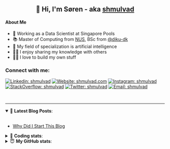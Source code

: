 <h2 align="center">
	👋 Hi, I'm Søren - aka <a href="https://shmulvad.com">shmulvad</a>
</h2>

#### About Me
- 🤖 Working as a Data Scientist at Singapore Pools
- 📚 Master of Computing from [NUS], BSc from [@diku-dk]
- 🧠 My field of specialization is artificial intelligence
- 👨‍🏫 I enjoy sharing my knowledge with others
- 👨‍💻 I love to build my own stuff

### Connect with me:

[![Linkedin: shmulvad](https://img.shields.io/badge/shmulvad-blue?style=flat&logo=Linkedin&logoColor=white)][linkedin]
[![Website: shmulvad.com](https://img.shields.io/badge/shmulvad.com-47CCCC?&style=flat&logo=Google-Chrome&logoColor=white)][website]
[![Instagram: shmulvad](https://img.shields.io/badge/-@shmulvad-purple?style=flat&logo=Instagram&logoColor=white)][instagram]
[![StackOverflow: shmulvad](https://img.shields.io/badge/shmulvad-FE7A16?style=flat&logo=stack-overflow&logoColor=white)][stackOverflow]
[![Twitter: shmulvad](https://img.shields.io/badge/@shmulvad-1ca0f1?style=flat&logo=twitter&logoColor=white)][twitter]
[![Email: shmulvad](https://img.shields.io/badge/shmulvad-D14836?style=flat&logo=gmail&logoColor=white)][mail]

<br />

---

<details open>
 <summary>📕 <b>Latest Blog Posts</b>: </summary>

<br>

<!-- BLOG-POST-LIST:START -->
- [Why Did I Start This Blog](https://shmulvad.com/blog/why-did-start-this-blog)
<!-- BLOG-POST-LIST:END -->

</details>

<!-- --- -->

<details>
 <summary>🤖 <b>Coding stats</b>: </summary>

<br>

NOTE: Doesn't track coding at work or work done in environments such as Jupyter Notebooks.

<!--START_SECTION:waka-->
![Code Time](http://img.shields.io/badge/Code%20Time-2%2C210%20hrs%2035%20mins-blue)

**I'm a Night 🦉** 

```text
🌞 Morning                430 commits         ██░░░░░░░░░░░░░░░░░░░░░░░   09.18 % 
🌆 Daytime                1215 commits        ██████░░░░░░░░░░░░░░░░░░░   25.95 % 
🌃 Evening                1918 commits        ██████████░░░░░░░░░░░░░░░   40.97 % 
🌙 Night                  1119 commits        ██████░░░░░░░░░░░░░░░░░░░   23.90 % 
```


📊 **This Week I Spent My Time On** 

```text
💬 Programming Languages: 
Python                   6 hrs 1 min         ████████████████░░░░░░░░░   62.98 % 
Other                    1 hr 24 mins        ████░░░░░░░░░░░░░░░░░░░░░   14.76 % 
HTML                     1 hr 3 mins         ███░░░░░░░░░░░░░░░░░░░░░░   11.09 % 
CSS                      29 mins             █░░░░░░░░░░░░░░░░░░░░░░░░   05.08 % 
Gettext Catalog          19 mins             █░░░░░░░░░░░░░░░░░░░░░░░░   03.42 % 

🔥 Editors: 
VS Code                  8 hrs 9 mins        █████████████████████░░░░   85.23 % 
Zsh                      1 hr 22 mins        ████░░░░░░░░░░░░░░░░░░░░░   14.35 % 
Sublime Text             2 mins              ░░░░░░░░░░░░░░░░░░░░░░░░░   00.43 % 

🐱‍💻 Projects: 
datapakke-interface      3 hrs 3 mins        ████████░░░░░░░░░░░░░░░░░   32.04 % 
hit-locator              2 hrs 37 mins       ███████░░░░░░░░░░░░░░░░░░   27.44 % 
company-scrapers         1 hr 41 mins        ████░░░░░░░░░░░░░░░░░░░░░   17.64 % 
overvaagning-admin       1 hr 23 mins        ████░░░░░░░░░░░░░░░░░░░░░   14.51 % 
whisp                    20 mins             █░░░░░░░░░░░░░░░░░░░░░░░░   03.52 % 
```


 Last Updated on 05/11/2023 18:40:05 UTC
<!--END_SECTION:waka-->

</details>

<!-- --- -->

<details>
 <summary>😇 <b>My GitHub stats</b>: </summary>

<br>

<img align="left" alt="shmulvad's Github Stats" src="https://github-readme-stats.vercel.app/api?username=shmulvad&show_icons=true&hide_border=true" />

</details>



[website]: https://shmulvad.com
[twitter]: https://twitter.com/shmulvad
[linkedin]: https://linkedin.com/in/shmulvad
[instagram]: https://instagram.com/shmulvad
[stackOverflow]: https://stackoverflow.com/users/9248793/shmulvad
[mail]: mailto:shmulvad@gmail.com
[@diku-dk]: https://github.com/diku-dk
[github]: https://github.com/shmulvad
[NUS]: https://www.nus.edu.sg